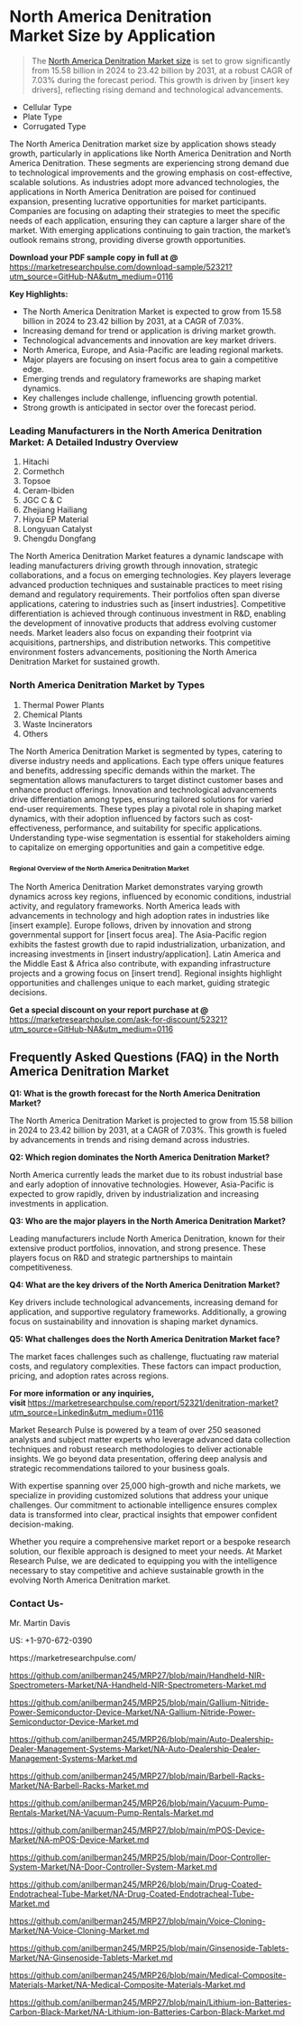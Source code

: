 <h1>North America Denitration Market&nbsp;Size by Application</h1><blockquote><p>The <a href="https://marketresearchpulse.com/download-sample/52321?utm_source=GitHub-NA&amp;utm_medium=0116">North America Denitration Market size</a> is set to grow significantly from 15.58 billion in 2024 to 23.42 billion by 2031, at a robust CAGR of 7.03% during the forecast period. This growth is driven by [insert key drivers], reflecting rising demand and technological advancements.</p></blockquote><ul><li>Cellular Type<li> Plate Type<li> Corrugated Type</li></ul><p>The North America Denitration market size by application shows steady growth, particularly in applications like North America Denitration and North America Denitration. These segments are experiencing strong demand due to technological improvements and the growing emphasis on cost-effective, scalable solutions. As industries adopt more advanced technologies, the applications in North America Denitration are poised for continued expansion, presenting lucrative opportunities for market participants. Companies are focusing on adapting their strategies to meet the specific needs of each application, ensuring they can capture a larger share of the market. With emerging applications continuing to gain traction, the market’s outlook remains strong, providing diverse growth opportunities.</p><p><strong>Download your PDF sample copy in full at @ </strong><a href="https://marketresearchpulse.com/download-sample/52321?utm_source=GitHub-NA&amp;utm_medium=0116">https://marketresearchpulse.com/download-sample/52321?utm_source=GitHub-NA&amp;utm_medium=0116</a></p><p><strong>Key Highlights: </strong></p><ul><li>The North America Denitration Market is expected to grow from 15.58 billion in 2024 to 23.42 billion by 2031, at a CAGR of 7.03%.</li><li>Increasing demand for trend or application is driving market growth.</li><li>Technological advancements and innovation are key market drivers.</li><li>North America, Europe, and Asia-Pacific are leading regional markets.</li><li>Major players are focusing on insert focus area to gain a competitive edge.</li><li>Emerging trends and regulatory frameworks are shaping market dynamics.</li><li>Key challenges include challenge, influencing growth potential.</li><li>Strong growth is anticipated in sector over the forecast period.</li></ul><h3>Leading Manufacturers in the North America Denitration Market: A Detailed Industry Overview</h3><ol><li>Hitachi</li><li>Cormethch</li><li>Topsoe</li><li>Ceram-Ibiden</li><li>JGC C & C</li><li>Zhejiang Hailiang</li><li>Hiyou EP Material</li><li>Longyuan Catalyst</li><li>Chengdu Dongfang</li></ol><div class="flex max-w-full flex-col flex-grow"><div class="min-h-8 text-message flex w-full flex-col items-end gap-2 whitespace-normal break-words [.text-message+&amp;]:mt-5" dir="auto" data-message-author-role="assistant" data-message-id="fd8432e4-4910-450d-b182-61b7bfb0a01f" data-message-model-slug="gpt-4o"><div class="flex w-full flex-col gap-1 empty:hidden first:pt-[3px]"><div class="markdown prose w-full break-words dark:prose-invert light"><p>The North America Denitration Market features a dynamic landscape with leading manufacturers driving growth through innovation, strategic collaborations, and a focus on emerging technologies. Key players leverage advanced production techniques and sustainable practices to meet rising demand and regulatory requirements. Their portfolios often span diverse applications, catering to industries such as [insert industries]. Competitive differentiation is achieved through continuous investment in R&amp;D, enabling the development of innovative products that address evolving customer needs. Market leaders also focus on expanding their footprint via acquisitions, partnerships, and distribution networks. This competitive environment fosters advancements, positioning the North America Denitration Market for sustained growth.</p></div></div></div></div><h3>North America Denitration Market by Types</h3><ol><li>Thermal Power Plants<li> Chemical Plants<li> Waste Incinerators<li> Others</li></ol><div class="flex max-w-full flex-col flex-grow"><div class="min-h-8 text-message flex w-full flex-col items-end gap-2 whitespace-normal break-words [.text-message+&amp;]:mt-5" dir="auto" data-message-author-role="assistant" data-message-id="084470be-0bb7-4664-bddf-5156b4f41249" data-message-model-slug="gpt-4o-mini"><div class="flex w-full flex-col gap-1 empty:hidden first:pt-[3px]"><div class="markdown prose w-full break-words dark:prose-invert light"><p>The North America Denitration Market is segmented by types, catering to diverse industry needs and applications. Each type offers unique features and benefits, addressing specific demands within the market. The segmentation allows manufacturers to target distinct customer bases and enhance product offerings. Innovation and technological advancements drive differentiation among types, ensuring tailored solutions for varied end-user requirements. These types play a pivotal role in shaping market dynamics, with their adoption influenced by factors such as cost-effectiveness, performance, and suitability for specific applications. Understanding type-wise segmentation is essential for stakeholders aiming to capitalize on emerging opportunities and gain a competitive edge.</p></div></div></div></div><h3><span style="font-size: 11px;">Regional Overview of the North America Denitration Market</span></h3><div class="flex max-w-full flex-col flex-grow"><div class="min-h-8 text-message flex w-full flex-col items-end gap-2 whitespace-normal break-words [.text-message+&amp;]:mt-5" dir="auto" data-message-author-role="assistant" data-message-id="e9038762-ce64-4e30-91c9-9bd413514231" data-message-model-slug="gpt-4o-mini"><div class="flex w-full flex-col gap-1 empty:hidden first:pt-[3px]"><div class="markdown prose w-full break-words dark:prose-invert light"><p>The North America Denitration Market demonstrates varying growth dynamics across key regions, influenced by economic conditions, industrial activity, and regulatory frameworks. North America leads with advancements in technology and high adoption rates in industries like [insert example]. Europe follows, driven by innovation and strong governmental support for [insert focus area]. The Asia-Pacific region exhibits the fastest growth due to rapid industrialization, urbanization, and increasing investments in [insert industry/application]. Latin America and the Middle East &amp; Africa also contribute, with expanding infrastructure projects and a growing focus on [insert trend]. Regional insights highlight opportunities and challenges unique to each market, guiding strategic decisions.</p></div></div></div></div><p><strong>Get a special discount on your report purchase at @ </strong><a href="https://marketresearchpulse.com/ask-for-discount/52321?utm_source=GitHub-NA&amp;utm_medium=0116">https://marketresearchpulse.com/ask-for-discount/52321?utm_source=GitHub-NA&amp;utm_medium=0116</a></p><h2>Frequently Asked Questions (FAQ) in the North America Denitration Market</h2><p><strong>Q1: What is the growth forecast for the North America Denitration Market?</strong></p><p>The North America Denitration Market is projected to grow from 15.58 billion in 2024 to 23.42 billion by 2031, at a CAGR of 7.03%. This growth is fueled by advancements in trends and rising demand across industries.</p><p><strong>Q2: Which region dominates the North America Denitration Market?</strong></p><p>North America currently leads the market due to its robust industrial base and early adoption of innovative technologies. However, Asia-Pacific is expected to grow rapidly, driven by industrialization and increasing investments in application.</p><p><strong>Q3: Who are the major players in the North America Denitration Market?</strong></p><p>Leading manufacturers include North America Denitration, known for their extensive product portfolios, innovation, and strong presence. These players focus on R&amp;D and strategic partnerships to maintain competitiveness.</p><p><strong>Q4: What are the key drivers of the North America Denitration Market?</strong></p><p>Key drivers include technological advancements, increasing demand for application, and supportive regulatory frameworks. Additionally, a growing focus on sustainability and innovation is shaping market dynamics.</p><p><strong>Q5: What challenges does the North America Denitration Market face?</strong></p><p>The market faces challenges such as challenge, fluctuating raw material costs, and regulatory complexities. These factors can impact production, pricing, and adoption rates across regions.</p><p><strong>For more information or any inquiries, visit&nbsp;</strong><a href="https://marketresearchpulse.com/report/52321/denitration-market?utm_source=Linkedin&utm_medium=0116">https://marketresearchpulse.com/report/52321/denitration-market?utm_source=Linkedin&utm_medium=0116</a></p><p>Market Research Pulse is powered by a team of over 250 seasoned analysts and subject matter experts who leverage advanced data collection techniques and robust research methodologies to deliver actionable insights. We go beyond data presentation, offering deep analysis and strategic recommendations tailored to your business goals.</p><p>With expertise spanning over 25,000 high-growth and niche markets, we specialize in providing customized solutions that address your unique challenges. Our commitment to actionable intelligence ensures complex data is transformed into clear, practical insights that empower confident decision-making.</p><p>Whether you require a comprehensive market report or a bespoke research solution, our flexible approach is designed to meet your needs. At Market Research Pulse, we are dedicated to equipping you with the intelligence necessary to stay competitive and achieve sustainable growth in the evolving North America Denitration market.</p><h3><strong>Contact Us-</strong></h3><p>Mr. Martin Davis</p><p>US: +1-970-672-0390</p><p>https://marketresearchpulse.com/</p><p><a href="https://github.com/anilberman245/MRP27/blob/main/Handheld-NIR-Spectrometers-Market/NA-Handheld-NIR-Spectrometers-Market.md">https://github.com/anilberman245/MRP27/blob/main/Handheld-NIR-Spectrometers-Market/NA-Handheld-NIR-Spectrometers-Market.md</a></p><p><a href="https://github.com/anilberman245/MRP25/blob/main/Gallium-Nitride-Power-Semiconductor-Device-Market/NA-Gallium-Nitride-Power-Semiconductor-Device-Market.md">https://github.com/anilberman245/MRP25/blob/main/Gallium-Nitride-Power-Semiconductor-Device-Market/NA-Gallium-Nitride-Power-Semiconductor-Device-Market.md</a></p><p><a href="https://github.com/anilberman245/MRP26/blob/main/Auto-Dealership-Dealer-Management-Systems-Market/NA-Auto-Dealership-Dealer-Management-Systems-Market.md">https://github.com/anilberman245/MRP26/blob/main/Auto-Dealership-Dealer-Management-Systems-Market/NA-Auto-Dealership-Dealer-Management-Systems-Market.md</a></p><p><a href="https://github.com/anilberman245/MRP27/blob/main/Barbell-Racks-Market/NA-Barbell-Racks-Market.md">https://github.com/anilberman245/MRP27/blob/main/Barbell-Racks-Market/NA-Barbell-Racks-Market.md</a></p><p><a href="https://github.com/anilberman245/MRP26/blob/main/Vacuum-Pump-Rentals-Market/NA-Vacuum-Pump-Rentals-Market.md">https://github.com/anilberman245/MRP26/blob/main/Vacuum-Pump-Rentals-Market/NA-Vacuum-Pump-Rentals-Market.md</a></p><p><a href="https://github.com/anilberman245/MRP27/blob/main/mPOS-Device-Market/NA-mPOS-Device-Market.md">https://github.com/anilberman245/MRP27/blob/main/mPOS-Device-Market/NA-mPOS-Device-Market.md</a></p><p><a href="https://github.com/anilberman245/MRP25/blob/main/Door-Controller-System-Market/NA-Door-Controller-System-Market.md">https://github.com/anilberman245/MRP25/blob/main/Door-Controller-System-Market/NA-Door-Controller-System-Market.md</a></p><p><a href="https://github.com/anilberman245/MRP26/blob/main/Drug-Coated-Endotracheal-Tube-Market/NA-Drug-Coated-Endotracheal-Tube-Market.md">https://github.com/anilberman245/MRP26/blob/main/Drug-Coated-Endotracheal-Tube-Market/NA-Drug-Coated-Endotracheal-Tube-Market.md</a></p><p><a href="https://github.com/anilberman245/MRP27/blob/main/Voice-Cloning-Market/NA-Voice-Cloning-Market.md">https://github.com/anilberman245/MRP27/blob/main/Voice-Cloning-Market/NA-Voice-Cloning-Market.md</a></p><p><a href="https://github.com/anilberman245/MRP25/blob/main/Ginsenoside-Tablets-Market/NA-Ginsenoside-Tablets-Market.md">https://github.com/anilberman245/MRP25/blob/main/Ginsenoside-Tablets-Market/NA-Ginsenoside-Tablets-Market.md</a></p><p><a href="https://github.com/anilberman245/MRP26/blob/main/Medical-Composite-Materials-Market/NA-Medical-Composite-Materials-Market.md">https://github.com/anilberman245/MRP26/blob/main/Medical-Composite-Materials-Market/NA-Medical-Composite-Materials-Market.md</a></p><p><a href="https://github.com/anilberman245/MRP27/blob/main/Lithium-ion-Batteries-Carbon-Black-Market/NA-Lithium-ion-Batteries-Carbon-Black-Market.md">https://github.com/anilberman245/MRP27/blob/main/Lithium-ion-Batteries-Carbon-Black-Market/NA-Lithium-ion-Batteries-Carbon-Black-Market.md</a></p>
